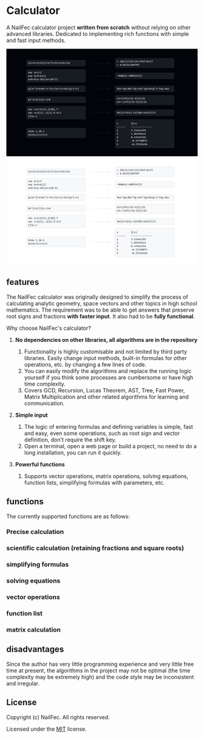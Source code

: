 # Calculator

A NailFec calculator project **written from scratch** without relying on other advanced libraries.
Dedicated to implementing rich functions with simple and fast input methods.

![demo picture](.repository/demodark.png#gh-dark-mode-only)
![demo picture](.repository/demolight.png#gh-light-mode-only)

## features

The NailFec calculator was originally designed to simplify the process of calculating analytic geometry, space vectors
and other topics in high school mathematics. The requirement was to be able to get answers that preserve root signs and
fractions **with faster input**. It also had to be **fully functional**.

Why choose NailFec's calculator?

1. **No dependencies on other libraries, all algorithms are in the repository**
    1. Functionality is highly customisable and not limited by third party libraries. Easily change input methods,
       built-in formulas for other operations, etc. by changing a few lines of code.
    2. You can easily modify the algorithms and replace the running logic yourself if you think some processes are
       cumbersome or have high time complexity.
    3. Covers GCD, Recursion, Lucas Theorem, AST, Tree, Fast Power, Matrix Multiplication and other related algorithms
       for learning and communication.

2. **Simple input**
    1. The logic of entering formulas and defining variables is simple, fast and easy, even some operations, such as
       root sign and vector definition, don't require the shift key.
    2. Open a terminal, open a web page or build a project, no need to do a long installation, you can run it quickly.

3. **Powerful functions**
    1. Supports vector operations, matrix operations, solving equations, function lists, simplifying formulas with
       parameters, etc.

## functions

The currently supported functions are as follows:

### Precise calculation

### scientific calculation (retaining fractions and square roots)

### simplifying formulas

### solving equations

### vector operations

### function list

### matrix calculation

## disadvantages

Since the author has very little programming experience and very little free time at present, the algorithms in the
project may not be optimal (the time complexity may be extremely high) and the code style may be inconsistent and
irregular.

## License

Copyright (c) NailFec. All rights reserved.

Licensed under the [MIT](LICENSE) license.